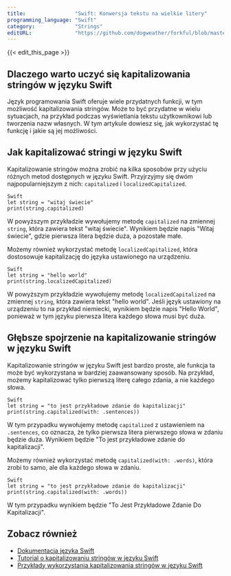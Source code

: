 ```yaml
---
title:                "Swift: Konwersja tekstu na wielkie litery"
programming_language: "Swift"
category:             "Strings"
editURL:              "https://github.com/dogweather/forkful/blob/master/content/pl/swift/capitalizing-a-string.md"
---
```


{{< edit_this_page >}}

## Dlaczego warto uczyć się kapitalizowania stringów w języku Swift

Język programowania Swift oferuje wiele przydatnych funkcji, w tym możliwość kapitalizowania stringów. Może to być przydatne w wielu sytuacjach, na przykład podczas wyświetlania tekstu użytkownikowi lub tworzenia nazw własnych. W tym artykule dowiesz się, jak wykorzystać tę funkcję i jakie są jej możliwości.

## Jak kapitalizować stringi w języku Swift

Kapitalizowanie stringów można zrobić na kilka sposobów przy użyciu różnych metod dostępnych w języku Swift. Przyjrzyjmy się dwóm najpopularniejszym z nich: `capitalized` i `localizedCapitalized`.

```
Swift
let string = "witaj świecie"
print(string.capitalized)
```

W powyższym przykładzie wywołujemy metodę `capitalized` na zmiennej `string`, która zawiera tekst "witaj świecie". Wynikiem będzie napis "Witaj świecie", gdzie pierwsza litera będzie duża, a pozostałe małe.

Możemy również wykorzystać metodę `localizedCapitalized`, która dostosowuje kapitalizację do języka ustawionego na urządzeniu.

```
Swift
let string = "hello world"
print(string.localizedCapitalized)
```

W powyższym przykładzie wywołujemy metodę `localizedCapitalized` na zmiennej `string`, która zawiera tekst "hello world". Jeśli język ustawiony na urządzeniu to na przykład niemiecki, wynikiem będzie napis "Hello World", ponieważ w tym języku pierwsza litera każdego słowa musi być duża.

## Głębsze spojrzenie na kapitalizowanie stringów w języku Swift

Kapitalizowanie stringów w języku Swift jest bardzo proste, ale funkcja ta może być wykorzystana w bardziej zaawansowany sposób. Na przykład, możemy kapitalizować tylko pierwszą literę całego zdania, a nie każdego słowa.

```
Swift
let string = "to jest przykładowe zdanie do kapitalizacji"
print(string.capitalized(with: .sentences))
```

W tym przypadku wywołujemy metodę `capitalized` z ustawieniem na `.sentences`, co oznacza, że tylko pierwsza litera pierwszego słowa w zdaniu będzie duża. Wynikiem będzie "To jest przykładowe zdanie do kapitalizacji".

Możemy również wykorzystać metodę `capitalized(with: .words)`, która zrobi to samo, ale dla każdego słowa w zdaniu.

```
Swift
let string = "to jest przykładowe zdanie do kapitalizacji"
print(string.capitalized(with: .words))
```

W tym przypadku wynikiem będzie "To Jest Przykładowe Zdanie Do Kapitalizacji".

## Zobacz również

- [Dokumentacja języka Swift](https://developer.apple.com/library/content/documentation/Swift/Conceptual/Swift_Programming_Language)
- [Tutorial o kapitalizowaniu stringów w języku Swift](https://learnappmaking.com/capitalising-strings-swift-how-to/)
- [Przykłady wykorzystania kapitalizowania stringów w języku Swift](https://www.hackingwithswift.com/example-code/strings/how-to-capitalize-the-first-letter-of-a-string)